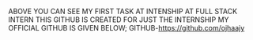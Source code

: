 ABOVE YOU CAN SEE MY FIRST TASK AT INTENSHIP AT FULL STACK INTERN 
THIS GITHUB IS CREATED FOR JUST THE INTERNSHIP MY OFFICIAL GITHUB IS GIVEN BELOW;
GITHUB-https://github.com/ojhaajy
